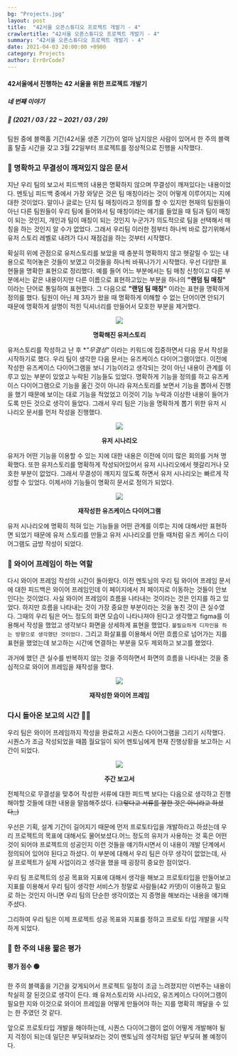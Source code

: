 ```yaml
---
bg: "Projects.jpg"
layout: post
title:  "42서울 오픈스튜디오 프로젝트 개발기 - 4"
crawlertitle: "42서울 오픈스튜디오 프로젝트 개발기 - 4"
summary: "42서울 오픈스튜디오 프로젝트 개발기 - 4"
date: 2021-04-03 20:00:00 +0900
category: Projects
author: Err0rCode7
---
```


#### 42서울에서 진행하는 42 서울을 위한 프로젝트 개발기
##### 네 번째 이야기
##### 📅 (2021 / 03 / 22 ~ 2021 / 03 / 29)

팀원 중에 블랙홀 기간(42서울 생존 기간)이 얼마 남지않은 사람이 있어서 한 주의 블랙홀 탈출 시간을 갖고 3월 22일부터 프로젝트를 정상적으로 진행을 시작했다.

### 📑 명확하고 무결성이 깨져있지 않은 문서

지난 우리 팀의 보고서 피드백의 내용은 명확하지 않으며 무결성이 깨져있다는 내용이었다. 멘토님 피드백 중에서 가장 와닿은 것은 팀 매칭이라는 것이 어떻게 이루어지는 지에 대한 것이었다. 말이나 글로는 단지 팀 매칭이라고 정의를 할 수 있지만 현재의 팀원들이 아닌 다른 팀원들이 우리 팀에 들어와서 팀 매칭이라는 얘기를 들었을 때 팀과 팀이 매칭이 되는 것인지, 개인과 팀이 매칭이 되는 것인지 누군가가 의도적으로 팀을 선택해서 매칭을 하는 것인지 알 수가 없었다. 그래서 우리팀 이러한 점부터 하나씩 바로 잡기위해서 유저 스토리 레벨로 내려가 다시 재점검을 하는 것부터 시작했다.

확실히 위에 관점으로 유저스토리를 보았을 때 충분히 명확하지 않고 헷갈릴 수 있는 내용으로 적어놓은 것들이 보였고 이것들을 하나씩 바꿔나가기 시작했다. 우선 다양한 표현들을 명확한 표현으로 정리했다. 예를 들어 어느 부분에서는 팀 매칭 신청이고 다른 부분에서는 같은 내용이지만 다른 이름으로 표현하고있는 부분을 하나의 **"랜덤 팀 매칭"** 이라는 단어로 통일하여 표현했다. 그 다음으로 **"랜덤 팀 매칭"** 이라는 표현을 명확하게 정의를 했다. 팀원이 아닌 제 3자가 왔을 때 명확하게 이해할 수 없는 단어이면 안되기 때문에 명확하게 설명이 적힌 딕셔너리를 만들어서 모호한 부분을 제거했다.

<p align="center">
	<img src="https://user-images.githubusercontent.com/48249549/113468255-856a6800-9480-11eb-8beb-3d29740261ad.png">
	<p style="font-weight:bold" align="center">명확해진 유저스토리</p>
</p>

유저스토리를 작성하고 난 후 **"무결성"* 이라는 키워드에 집중하면서 다음 문서 작성을 시작하기로 했다. 우리 팀이 생각한 다음 문서는 유즈케이스 다이어그램이었다. 이전에 작성한 유즈케이스 다이어그램을 보니 기능이라고 생각되는 것이 아닌 내용이 관계를 이루고 있는 부분이 있었고 누락된 기능들도 있었다. 명확하게 기능을 정의를 하고 유즈케이스 다이어그램으로 기능을 옮긴 것이 아니라 유저스토리를 보면서 기능을 뽑아서 진행을 했기 때문에 보이는 대로 기능을 적었었고 이것이 기능 누락과 이상한 내용이 들어가도록 만든 것으로 생각이 들었다. 그래서 우리 팀은 기능을 명확하게 뽑기 위한 유저 시나리오 문서를 먼저 작성을 진행했다.

<p align="center">
	<img src="https://user-images.githubusercontent.com/48249549/113468880-0a0ab580-9484-11eb-8dfe-82cd02625ce9.png">
	<p style="font-weight:bold" align="center">유저 시나리오</p>
</p>

유저가 어떤 기능을 이용할 수 있는 지에 대한 내용은 이전에 이미 많은 회의를 거쳐 명확했다. 또한 유저스토리를 명확하게 작성되어있어서 유저 시나리오에서 헷갈리거나 모호한 부분이 없었다. 그래서 무결성이 깨지지 않도록 하면서 유저 시나리오는 빠르게 작성할 수 있었다. 이제서야 기능들이 명확히 문서로 정의가 되었다.

<p align="center">
	<img src="https://user-images.githubusercontent.com/48249549/113469039-4ee31c00-9485-11eb-937c-a0141e000b9c.png">
	<p style="font-weight:bold" align="center">재작성한 유즈케이스 다이어그램</p>
</p>

유저 시나리오에 명확히 적혀 있는 기능들을 어떤 관계를 이루는 지에 대해서만 표현하면 되었기 때문에 유저 스토리를 만들고 유저 시나리오를 만들 때처럼 유즈 케이스 다이어그램도 금방 작성이 되었다.

### 🔗 와이어 프레임이 하는 역할 

다시 와이어 프레임 작성의 시간이 돌아왔다. 이전 멘토님의 우리 팀 와이어 프레임 문서에 대한 피드백은 와이어 프레임인데 이 페이지에서 저 페이지로 이동하는 것들이 안보인다는 것이었다. 사실 와이어 프레임이 흐름을 나타내는 것이라는 것은 인지를 하고 있었다. 하지만 흐름을 나타내는 것이 가장 중요한 부분이라는 것을 놓친 것이 큰 실수였다. 그때의 우리 팀은 어느 정도의 화면 모습이 나타나져야 된다고 생각했고 figma를 이용해서 작성을 했었고 생각보다 화면을 상세하게 표현을 했었다. `불필요하게 디자인을 하는 방향으로 생각했던 것이었다.` 그리고 화살표를 이용해서 어떤 흐름으로 넘어가는 지를 표현을 했었는데 보고하는 시간에 연결하는 부분을 모두 제외하고 보고를 했었다.

과거에 했던 큰 실수를 반복하지 않는 것을 주의하면서 화면의 흐름을 나타내는 것을 중심적으로 와이어 프레임을 재작성을 했다.

<p align="center">
	<img src="https://user-images.githubusercontent.com/48249549/113469238-15abab80-9487-11eb-90d2-2c2bdea7e202.png">
	<p style="font-weight:bold" align="center">재작성한 와이어 프레임</p>
</p>

### 다시 돌아온 보고의 시간 🙋‍♂️

우리 팀은 와이어 프레임까지 작성을 완료하고 시퀀스 다이어그램을 그리기 시작했다. 시퀀스가 조금 작성되었을 때쯤 월요일이 되어 멘토님에게 현재 진행상황을 보고하는 시간이 되었다.

<p align="center">
	<img src="https://user-images.githubusercontent.com/48249549/113469581-966ba700-9489-11eb-8f95-08bd573d21bd.png">
	<p style="font-weight:bold" align="center">주간 보고서</p>
</p>

전체적으로 무결성을 맞추어 작성한 서류에 대한 피드백 보다는 다음으로 생각하고 진행해야할 것들에 대한 내용을 말씀해주셨다. ~~(그렇다고 서류를 잘한 것은 아니라고 하셨다,,)~~

우선은 기획, 설계 기간이 길어지기 때문에 먼저 프로토타입을 개발하라고 하셨는데 우리 프로젝트의 목표에 대해서도 물어보셨다.어느 정도의 유저가 사용하는 것 혹은 어떤 것이 되어야 프로젝트의 성공인지 이런 것들을 얘기하시면서 이 내용이 개발 단계에서 정의되어 있어야 된다고 하셨다. 이 부분에 대해서 우리 팀은 아무 생각이 없었는데, 사실 프로젝트가 실제 사업이라고 생각을 했을 때 굉장히 중요한 점이었다.

우리 팀 프로젝트의 성공 목표와 지표에 대해서 생각을 해보고 프로토타입을 만들어보고 지표를 이용해서 우리 팀이 생각한 서비스가 정말로 사람들(42 카뎃)이 이용하고 필요로 하는 것인지 아니면 우리 팀의 단순한 생각이였는 지 증명을 해보라는 내용을 얘기해주셨다.

그리하여 우리 팀은 이제 프로젝트 성공 목표와 지표를 정하고 프로토 타입 개발을 시작하게 되었다.

### 🚦 한 주의 내용 짧은 평가

#### 평가 점수 🟢

한 주의 블랙홀을 기간을 갖게되어서 프로젝트 일정이 조금 느려졌지만 이번주는 내용이 착실히 잘 된것으로 생각이 든다. 왜 유저스토리와 시나리오, 유즈케이스 다이어그램이 필요한 지와 이것으로 와이어 프레임을 어떻게 만들어야 하는 지를 명확히 깨달을 수 있는 한 주였던 것 같다.

앞으로 프로토타입 개발을 해야하는데, 시퀀스 다이어그램이 없이 어떻게 개발해야 될 지 걱정이 되는데 일단은 부딪혀보라는 것이 멘토님의 생각처럼 일단 부딪혀 볼 예정이다.